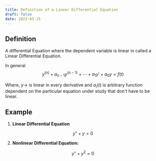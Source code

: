 ```yaml
---
title: Definition of a Linear Differential Equation
draft: false
date: 2023-03-15
---
```


## Definition
A differential Equation where the dependent variable is linear in called  a Linear Differential Equation. 

In general 
$$
y^{(n)} + a_{n-1}y^{(n-1)} + \cdots + a_1 y' + a_0 y = f(t)
$$

Where, $y\rightarrow$ is linear in every derivative and $a_i(t)$ is arbitrary function dependent on the particular equation under study that don't have to be linear. 
## Example
1. **Linear Differential Equation** 
 
$$
y'' +y =0
$$

2.  **Nonlinear Differential Equation:**
	
$$
y''+ y^2 =0
$$








